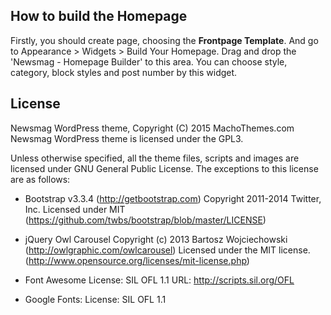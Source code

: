 ## How to build the Homepage ##
Firstly, you should create page, choosing the **Frontpage Template**. And go to Appearance > Widgets > Build Your Homepage. Drag and drop the 
'Newsmag - Homepage Builder' to this area. You can choose style, category, block styles and post number by this widget.

## License ##
Newsmag WordPress theme, Copyright (C) 2015 MachoThemes.com
Newsmag WordPress theme is licensed under the GPL3.

Unless otherwise specified, all the theme files, scripts and images are licensed under GNU General Public License.
The exceptions to this license are as follows:

* Bootstrap v3.3.4 (http://getbootstrap.com)
    Copyright 2011-2014 Twitter, Inc.
    Licensed under MIT (https://github.com/twbs/bootstrap/blob/master/LICENSE)
    
* jQuery Owl Carousel
    Copyright (c) 2013 Bartosz Wojciechowski (http://owlgraphic.com/owlcarousel)
    Licensed under the MIT license. (http://www.opensource.org/licenses/mit-license.php)
    
* Font Awesome
    License: SIL OFL 1.1
    URL: http://scripts.sil.org/OFL

* Google Fonts:
    License: SIL OFL 1.1